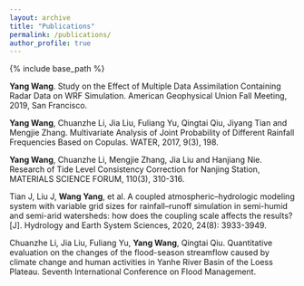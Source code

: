 ```yaml
---
layout: archive
title: "Publications"
permalink: /publications/
author_profile: true
---
```


{% include base_path %}

**Yang Wang**. Study on the Effect of Multiple Data Assimilation Containing Radar Data on WRF Simulation. American Geophysical Union Fall Meeting, 2019, San Francisco.

**Yang Wang**, Chuanzhe Li, Jia Liu, Fuliang Yu, Qingtai Qiu, Jiyang Tian and Mengjie Zhang. Multivariate Analysis of Joint Probability of Different Rainfall Frequencies Based on Copulas. WATER, 2017, 9(3), 198. 

**Yang Wang**, Chuanzhe Li, Mengjie Zhang, Jia Liu and Hanjiang Nie. Research of Tide Level Consistency Correction for Nanjing Station, MATERIALS SCIENCE FORUM, 110(3), 310-316.

Tian J, Liu J, **Wang Yang**, et al. A coupled atmospheric–hydrologic modeling system with variable grid sizes for rainfall–runoff simulation in semi-humid and semi-arid watersheds: how does the coupling scale affects the results?[J]. Hydrology and Earth System Sciences, 2020, 24(8): 3933-3949.

Chuanzhe Li, Jia Liu, Fuliang Yu, **Yang Wang**, Qingtai Qiu. Quantitative evaluation on the changes of the flood-season streamflow caused by climate change and human activities in Yanhe River Basin of the Loess Plateau. Seventh International Conference on Flood Management.
